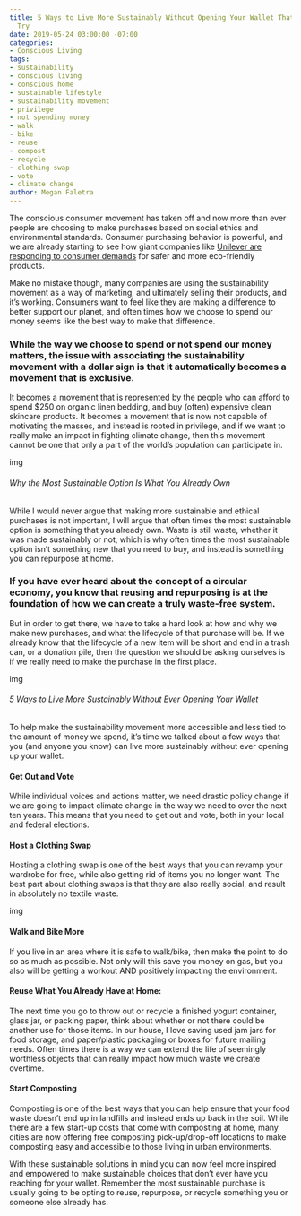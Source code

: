 ```yaml
---
title: 5 Ways to Live More Sustainably Without Opening Your Wallet That Anyone Can
  Try
date: 2019-05-24 03:00:00 -07:00
categories:
- Conscious Living
tags:
- sustainability
- conscious living
- conscious home
- sustainable lifestyle
- sustainability movement
- privilege
- not spending money
- walk
- bike
- reuse
- compost
- recycle
- clothing swap
- vote
- climate change
author: Megan Faletra
---
```


The conscious consumer movement has taken off and now more than ever people are choosing to make purchases based on social ethics and environmental standards. Consumer purchasing behavior is powerful, and we are already starting to see how giant companies like [Unilever are responding to consumer demands](https://www.unilever.com/news/news-and-features/Feature-article/2019/we-are-introducing-reusable-refillable-packaging-to-help-cut-waste.html) for safer and more eco-friendly products. 

Make no mistake though, many companies are using the sustainability movement as a way of marketing, and ultimately selling their products, and it’s working. Consumers want to feel like they are making a difference to better support our planet, and often times how we choose to spend our money seems like the best way to make that difference. 

### While the way we choose to spend or not spend our money matters, the issue with associating the sustainability movement with a dollar sign is that it automatically becomes a movement that is exclusive. 

It becomes a movement that is represented by the people who can afford to spend $250 on organic linen bedding, and buy (often) expensive clean skincare products. It becomes a movement that is now not capable of motivating the masses, and instead is rooted in privilege, and if we want to really make an impact in fighting climate change, then this movement cannot be one that only a part of the world’s population can participate in.

img

###### Why the Most Sustainable Option Is What You Already Own

While I would never argue that making more sustainable and ethical purchases is not important, I will argue that often times the most sustainable option is something that you already own. Waste is still waste, whether it was made sustainably or not, which is why often times the most sustainable option isn’t something new that you need to buy, and instead is something you can repurpose at home.

### If you have ever heard about the concept of a circular economy, you know that reusing and repurposing is at the foundation of how we can create a truly waste-free system. 

But in order to get there, we have to take a hard look at how and why we make new purchases, and what the lifecycle of that purchase will be. If we already know that the lifecycle of a new item will be short and end in a trash can, or a donation pile, then the question we should be asking ourselves is if we really need to make the purchase in the first place. 

img

###### 5 Ways to Live More Sustainably Without Ever Opening Your Wallet

To help make the sustainability movement more accessible and less tied to the amount of money we spend, it’s time we talked about a few ways that you (and anyone you know) can live more sustainably without ever opening up your wallet. 

#### Get Out and Vote

While individual voices and actions matter, we need drastic policy change if we are going to impact climate change in the way we need to over the next ten years. This means that you need to get out and vote, both in your local and federal elections.  

#### Host a Clothing Swap

Hosting a clothing swap is one of the best ways that you can revamp your wardrobe for free, while also getting rid of items you no longer want. The best part about clothing swaps is that they are also really social, and result in absolutely no textile waste.

img

#### Walk and Bike More 

If you live in an area where it is safe to walk/bike, then make the point to do so as much as possible. Not only will this save you money on gas, but you also will be getting a workout AND positively impacting the environment. 

#### Reuse What You Already Have at Home: 

The next time you go to throw out or recycle a finished yogurt container, glass jar, or packing paper, think about whether or not there could be another use for those items. In our house, I love saving used jam jars for food storage, and paper/plastic packaging or boxes for future mailing needs. Often times there is a way we can extend the life of seemingly worthless objects that can really impact how much waste we create overtime.   

#### Start Composting

Composting is one of the best ways that you can help ensure that your food waste doesn’t end up in landfills and instead ends up back in the soil. While there are a few start-up costs that come with composting at home, many cities are now offering free composting pick-up/drop-off locations to make composting easy and accessible to those living in urban environments.

With these sustainable solutions in mind you can now feel more inspired and empowered to make sustainable choices that don’t ever have you reaching for your wallet. Remember the most sustainable purchase is usually going to be opting to reuse, repurpose, or recycle something you or someone else already has.